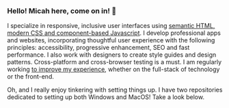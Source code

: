 ### Hello! Micah here, come on in! 👋

<!--
**asuh/asuh** is a ✨ _special_ ✨ repository because its `README.md` (this file) appears on your GitHub profile.

Here are some ideas to get you started:

- 🔭 I’m currently working on ...
- 🌱 I’m currently learning ...
- 👯 I’m looking to collaborate on ...
- 🤔 I’m looking for help with ...
- 💬 Ask me about ...
- 📫 How to reach me: ...
- 😄 Pronouns: ...
- ⚡ Fun fact: ...
-->

I specialize in responsive, inclusive user interfaces using <a href="https://www.asuh.com/tech/">semantic HTML, modern CSS and component-based Javascript</a>. I develop professional apps and websites, incorporating thoughtful user experience with the following principles: accessibility, progressive enhancement, SEO and fast performance. I also work with designers to create style guides and design patterns. Cross-platform and cross-browser testing is a must. I am regularly working <a href="https://asuh.com/tech/know/">to improve my experience</a>, whether on the full-stack of technology or the front-end.

Oh, and I really enjoy tinkering with setting things up. I have two repositories dedicated to setting up both Windows and MacOS! Take a look below.
